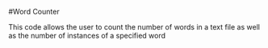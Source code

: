 #Word Counter

This code allows the user to count the number of words in a text file as well as the number of instances of a specified word

